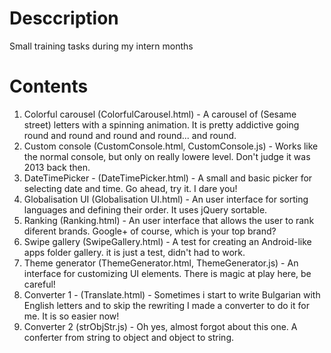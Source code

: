 # Desccription
Small training tasks during my intern months

# Contents
1. Colorful carousel (ColorfulCarousel.html) - A carousel of (Sesame street) letters with a spinning animation. It is pretty addictive going round and round and round and round... and round.
2. Custom console (CustomConsole.html, CustomConsole.js) - Works like the normal console, but only on really lowere level. Don't judge it was 2013 back then.
3. DateTimePicker - (DateTimePicker.html) - A small and basic picker for selecting date and time. Go ahead, try it. I dare you!
4. Globalisation UI (Globalisation UI.html) - An user interface for sorting languages and defining their order. It uses jQuery sortable.
5. Ranking (Ranking.html) - An user interface that allows the user to rank diferent brands. Google+ of course, which is your top brand?
6. Swipe gallery (SwipeGallery.html) - A test for creating an Android-like apps folder gallery. it is just a test, didn't had to work.
7. Theme generator (ThemeGenerator.html, ThemeGenerator.js) - An interface for customizing UI elements. There is magic at play here, be careful!
8. Converter 1 - (Translate.html) - Sometimes i start to write Bulgarian with English letters and to skip the rewriting I made a converter to do it for me. It is so easier now!
9. Converter 2 (strObjStr.js) - Oh yes, almost forgot about this one. A conferter from string to object and object to string.